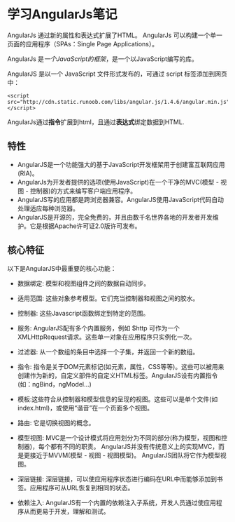 # 学习AngularJs笔记
AngularJs 通过新的属性和表达式扩展了HTML。 AngularJs 可以构建一个单一页面的应用程序（SPAs：Single Page Applications）。

AngularJs 是*一个JavaScript的框架*，是一个以JavaScript编写的库。


AngularJS 是以一个 JavaScript 文件形式发布的，可通过 script 标签添加到网页中：

    <script src="http://cdn.static.runoob.com/libs/angular.js/1.4.6/angular.min.js"></script>
   
   
   
AngularJs通过**指令**扩展到html，且通过**表达式**绑定数据到HTML.

## 特性
+ AngularJS是一个功能强大的基于JavaScript开发框架用于创建富互联网应用(RIA)。
+ AngularJs为开发者提供的选项(使用JavaScript)在一个干净的MVC(模型 - 视图 - 控制器)的方式来编写客户端应用程序。
+ AngularJS写的应用都是跨浏览器兼容。AngularJS使用JavaScript代码自动处理适应每种浏览器。
+ AngularJS是开源的，完全免费的，并且由数千名世界各地的开发者开发维护。它是根据Apache许可证2.0版许可发布。
## 核心特征

 以下是AngularJS中最重要的核心功能：

 + 数据绑定: 模型和视图组件之间的数据自动同步。

 + 适用范围: 这些对象参考模型。它们充当控制器和视图之间的胶水。

 + 控制器: 这些Javascript函数绑定到特定的范围。

 + 服务: AngularJS配有多个内置服务，例如 $http 可作为一个XMLHttpRequest请求。这些单一对象在应用程序只实例化一次。

 + 过滤器: 从一个数组的条目中选择一个子集，并返回一个新的数组。

 + 指令: 指令是关于DOM元素标记(如元素，属性，CSS等等)。这些可以被用来创建作为新的，自定义部件的自定义HTML标签。AngularJS设有内置指令(如：ngBind，ngModel...)

 + 模板:这些符合从控制器和模型信息的呈现的视图。这些可以是单个文件(如index.html)，或使用“谐音”在一个页面多个视图。

 + 路由: 它是切换视图的概念。
   
 + 模型视图: MVC是一个设计模式将应用划分为不同的部分(称为模型，视图和控制器)，每个都有不同的职责。 AngularJS并没有传统意义上的实现MVC，而是更接近于MVVM(模型 - 视图 - 视图模型)。 AngularJS团队将它作为模型视图。

 + 深层链接: 深层链接，可以使应用程序状态进行编码在URL中而能够添加到书签。应用程序可从URL恢复到相同的状态。

 + 依赖注入: AngularJS有一个内置的依赖注入子系统，开发人员通过使应用程序从而更易于开发，理解和测试。


















